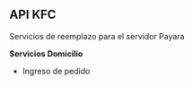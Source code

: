 ## API KFC

<p>
Servicios de reemplazo para el servidor Payara
</p>

**Servicios Domicilio**
<ul>
<li>Ingreso de pedido</li>
</ul>
